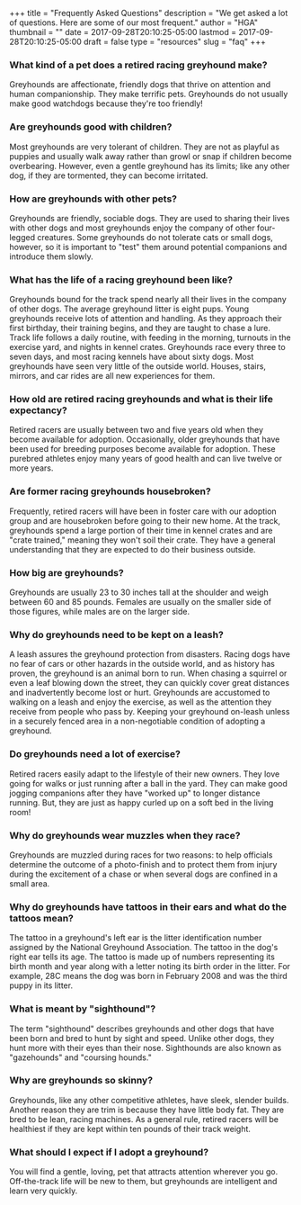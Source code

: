 +++
title = "Frequently Asked Questions"
description = "We get asked a lot of questions. Here are some of our most frequent."
author = "HGA"
thumbnail = ""
date = 2017-09-28T20:10:25-05:00
lastmod = 2017-09-28T20:10:25-05:00
draft = false
type = "resources"
slug = "faq"
+++

### What kind of a pet does a retired racing greyhound make? ###
Greyhounds are affectionate, friendly dogs that thrive on attention and human companionship. They make terrific pets. Greyhounds do not usually make good watchdogs because they're too friendly!

### Are greyhounds good with children? ###
Most greyhounds are very tolerant of children. They are not as playful as puppies and usually walk away rather than growl or snap if children become overbearing. However, even a gentle greyhound has its limits; like any other dog, if they are tormented, they can become irritated.

### How are greyhounds with other pets? ###
Greyhounds are friendly, sociable dogs. They are used to sharing their lives with other dogs and most greyhounds enjoy the company of other four-legged creatures. Some greyhounds do not tolerate cats or small dogs, however, so it is important to "test" them around potential companions and introduce them slowly.

### What has the life of a racing greyhound been like? ###
Greyhounds bound for the track spend nearly all their lives in the company of other dogs. The average greyhound litter is eight pups. Young greyhounds receive lots of attention and handling. As they approach their first birthday, their training begins, and they are taught to chase a lure. Track life follows a daily routine, with feeding in the morning, turnouts in the exercise yard, and nights in kennel crates. Greyhounds race every three to seven days, and most racing kennels have about sixty dogs. Most greyhounds have seen very little of the outside world. Houses, stairs, mirrors, and car rides are all new experiences for them.

### How old are retired racing greyhounds and what is their life expectancy? ###
Retired racers are usually between two and five years old when they become available for adoption. Occasionally, older greyhounds that have been used for breeding purposes become available for adoption. These purebred athletes enjoy many years of good health and can live twelve or more years.

### Are former racing greyhounds housebroken? ###
Frequently, retired racers will have been in foster care with our adoption group and are housebroken before going to their new home. At the track, greyhounds spend a large portion of their time in kennel crates and are "crate trained," meaning they won't soil their crate. They have a general understanding that they are expected to do their business outside.

### How big are greyhounds? ###
Greyhounds are usually 23 to 30 inches tall at the shoulder and weigh between 60 and 85 pounds. Females are usually on the smaller side of those figures, while males are on the larger side.

### Why do greyhounds need to be kept on a leash? ###
A leash assures the greyhound protection from disasters. Racing dogs have no fear of cars or other hazards in the outside world, and as history has proven, the greyhound is an animal born to run. When chasing a squirrel or even a leaf blowing down the street, they can quickly cover great distances and inadvertently become lost or hurt. Greyhounds are accustomed to walking on a leash and enjoy the exercise, as well as the attention they receive from people who pass by. Keeping your greyhound on-leash unless in a securely fenced area in a non-negotiable condition of adopting a greyhound.

### Do greyhounds need a lot of exercise? ###
Retired racers easily adapt to the lifestyle of their new owners. They love going for walks or just running after a ball in the yard. They can make good jogging companions after they have "worked up" to longer distance running. But, they are just as happy curled up on a soft bed in the living room!

### Why do greyhounds wear muzzles when they race? ###
Greyhounds are muzzled during races for two reasons: to help officials determine the outcome of a photo-finish and to protect them from injury during the excitement of a chase or when several dogs are confined in a small area.

### Why do greyhounds have tattoos in their ears and what do the tattoos mean? ###
The tattoo in a greyhound's left ear is the litter identification number assigned by the National Greyhound Association. The tattoo in the dog's right ear tells its age. The tattoo is made up of numbers representing its birth month and year along with a letter noting its birth order in the litter. For example, 28C means the dog was born in February 2008 and was the third puppy in its litter.

### What is meant by "sighthound"? ###
The term "sighthound" describes greyhounds and other dogs that have been born and bred to hunt by sight and speed. Unlike other dogs, they hunt more with their eyes than their nose. Sighthounds are also known as "gazehounds" and "coursing hounds."

### Why are greyhounds so skinny? ###
Greyhounds, like any other competitive athletes, have sleek, slender builds. Another reason they are trim is because they have little body fat. They are bred to be lean, racing machines. As a general rule, retired racers will be healthiest if they are kept within ten pounds of their track weight.

### What should I expect if I adopt a greyhound? ###
You will find a gentle, loving, pet that attracts attention wherever you go. Off-the-track life will be new to them, but greyhounds are intelligent and learn very quickly.